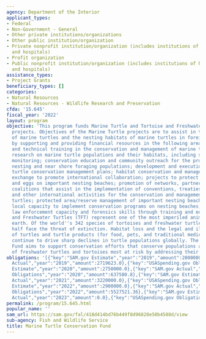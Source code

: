```yaml
---
agency: Department of the Interior
applicant_types:
- Federal
- Non-Government - General
- Other private institutions/organizations
- Other public institution/organization
- Private nonprofit institution/organization (includes institutions of higher education
  and hospitals)
- Profit organization
- Public nonprofit institution/organization (includes institutions of higher education
  and hospitals)
assistance_types:
- Project Grants
beneficiary_types: []
categories:
- Natural Resources
- Natural Resources - Wildlife Research and Preservation
cfda: '15.645'
fiscal_year: '2022'
layout: program
objective: 'This program funds Marine Turtle and Tortoise and Freshwater Turtle (TFT)
  projects. Objectives of the Marine Turtle projects are to assist in the conservation
  of marine turtles and the nesting habitats of marine turtles in foreign countries
  by supporting and providing financial resources in the following areas: academic
  and technical training in the conservation and management of marine turtles; applied
  research on marine turtle populations and their habitats, including surveys and
  monitoring; conservation education and community outreach for the protection of
  nesting and near shore foraging populations; development and execution of marine
  turtle conservation management plans; habitat conservation and management; information
  exchange to promote international collaboration; projects to protect nesting females
  and eggs on important nesting beaches; promotion of networks, partnerships, and
  coalitions that assist in the implementation of conventions, treaties, protocols
  and other international activities for the conservation and management of marine
  turtles; protected area/reserve management of important nesting beaches; strengthening
  local capacity to implement conservation programs on nesting beaches; and strengthening
  law enforcement capacity and forensics skills through training and equipment. Tortoise
  and Freshwater Turtles (TFT) represent one of the most imperiled animal groups on
  earth. Of the world''s 342 species of tortoises and freshwater turtles, more than
  half face the threat of extinction. Habitat loss and the legal and illegal trade
  of turtles and turtle products (for food, pets, and traditional medicines, etc.)
  continue to drive sharp declines in turtle populations globally. The USFWS TFT Conservation
  Fund aims to support conservation efforts that conserve populations and habitats
  of freshwater turtles and tortoises most at risk by addressing their threats.'
obligations: '[{"key":"SAM.gov Estimate","year":"2019","amount":2000000.0},{"key":"SAM.gov
  Actual","year":"2019","amount":2719623.0},{"key":"USASpending.gov Obligations","year":"2019","amount":2530839.81},{"key":"SAM.gov
  Estimate","year":"2020","amount":2750000.0},{"key":"SAM.gov Actual","year":"2020","amount":2666250.98},{"key":"USASpending.gov
  Obligations","year":"2020","amount":637580.8},{"key":"SAM.gov Estimate","year":"2021","amount":2700000.0},{"key":"SAM.gov
  Actual","year":"2021","amount":3220000.0},{"key":"USASpending.gov Obligations","year":"2021","amount":1429394.89},{"key":"SAM.gov
  Estimate","year":"2022","amount":2900000.0},{"key":"SAM.gov Actual","year":"2022","amount":2900000.0},{"key":"USASpending.gov
  Obligations","year":"2022","amount":5527521.36},{"key":"SAM.gov Estimate","year":"2023","amount":3900000.0},{"key":"SAM.gov
  Actual","year":"2023","amount":0.0},{"key":"USASpending.gov Obligations","year":"2023","amount":4170333.9}]'
permalink: /program/15.645.html
popular_name: ''
sam_url: https://sam.gov/fal/418d414bd76b449f8d96828e50b4588d/view
sub-agency: Fish and Wildlife Service
title: Marine Turtle Conservation Fund
---
```

